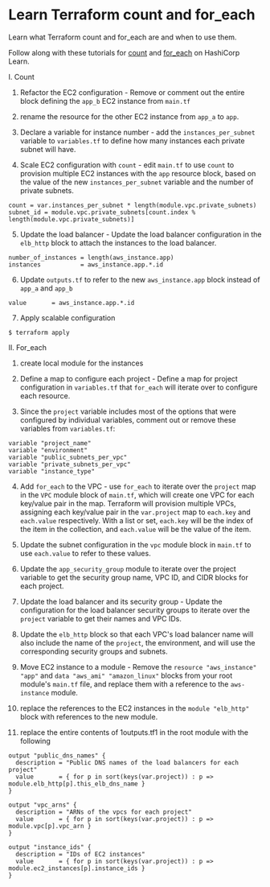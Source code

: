 # Learn Terraform count and for_each

Learn what Terraform count and for_each are and when to use them.

Follow along with these tutorials for
[count](https://learn.hashicorp.com/tutorials/terraform/count) and
[for_each](https://learn.hashicorp.com/tutorials/terraform/for-each) on
HashiCorp Learn.

I. Count

1. Refactor the EC2 configuration - Remove or comment out the entire block defining the `app_b` EC2 instance from `main.tf`

2. rename the resource for the other EC2 instance from `app_a` to `app`.

3. Declare a variable for instance number - add the `instances_per_subnet` variable to `variables.tf` to define how many instances each private subnet will have.

4. Scale EC2 configuration with `count` - edit `main.tf` to use `count` to provision multiple EC2 instances with the `app` resource block, based on the value of the new `instances_per_subnet` variable and the number of private subnets.

```
count = var.instances_per_subnet * length(module.vpc.private_subnets)
subnet_id = module.vpc.private_subnets[count.index % length(module.vpc.private_subnets)]
```

5. Update the load balancer - Update the load balancer configuration in the `elb_http` block to attach the instances to the load balancer.

```
number_of_instances = length(aws_instance.app)
instances           = aws_instance.app.*.id
```

6. Update `outputs.tf` to refer to the new `aws_instance.app` block instead of `app_a` and `app_b`

```
value       = aws_instance.app.*.id
```

7. Apply scalable configuration
```
$ terraform apply
```

II. For_each

1. create local module for the instances

2. Define a map to configure each project - Define a map for project configuration in `variables.tf` that `for_each` will iterate over to configure each resource.

3. Since the `project` variable includes most of the options that were configured by individual variables, comment out or remove these variables from `variables.tf`:
```
variable "project_name"
variable "environment"
variable "public_subnets_per_vpc"
variable "private_subnets_per_vpc"
variable "instance_type"
```

4. Add `for_each` to the VPC - use `for_each` to iterate over the `project` map in the `VPC` module block of `main.tf`, which will create one VPC for each key/value pair in the map.
Terraform will provision multiple VPCs, assigning each key/value pair in the `var.project` map to `each.key` and `each.value` respectively. With a list or set, `each.key` will be the index of the item in the collection, and `each.value` will be the value of the item.

5. Update the subnet configuration in the `vpc` module block in `main.tf` to use `each.value` to refer to these values.

6. Update the `app_security_group` module to iterate over the project variable to get the security group name, VPC ID, and CIDR blocks for each project.

7. Update the load balancer and its security group - Update the configuration for the load balancer security groups to iterate over the `project` variable to get their names and VPC IDs.

8. Update the `elb_http` block so that each VPC's load balancer name will also include the name of the `project`, the environment, and will use the corresponding security groups and subnets.

9. Move EC2 instance to a module - Remove the `resource "aws_instance" "app"` and `data "aws_ami" "amazon_linux"` blocks from your root module's `main.tf` file, and replace them with a reference to the `aws-instance` module.

10. replace the references to the EC2 instances in the `module "elb_http"` block with references to the new module.

11. replace the entire contents of 1outputs.tf1 in the root module with the following

```
output "public_dns_names" {
  description = "Public DNS names of the load balancers for each project"
  value       = { for p in sort(keys(var.project)) : p => module.elb_http[p].this_elb_dns_name }
}

output "vpc_arns" {
  description = "ARNs of the vpcs for each project"
  value       = { for p in sort(keys(var.project)) : p => module.vpc[p].vpc_arn }
}

output "instance_ids" {
  description = "IDs of EC2 instances"
  value       = { for p in sort(keys(var.project)) : p => module.ec2_instances[p].instance_ids }
}
```